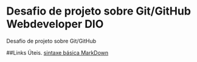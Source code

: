 # Desafio de projeto sobre Git/GitHub Webdeveloper DIO
Desafio de projeto sobre Git/GitHub

##Links Úteis.
[sintaxe básica MarkDown](https://www.markdownguide.org/basic-syntax/)
